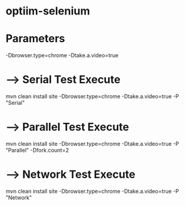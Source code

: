 # optiim-selenium

# Parameters

-Dbrowser.type=chrome
-Dtake.a.video=true


# --> Serial Test Execute 

mvn clean install site -Dbrowser.type=chrome -Dtake.a.video=true -P "Serial"


# --> Parallel Test Execute 

mvn clean install site -Dbrowser.type=chrome -Dtake.a.video=true -P "Parallel" -Dfork.count=2

# --> Network Test Execute 

mvn clean install site -Dbrowser.type=chrome -Dtake.a.video=true -P "Network"

